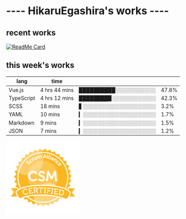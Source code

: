 # ---- HikaruEgashira's works ----

## recent works

[![ReadMe Card](https://github-readme-stats.vercel.app/api/pin/?username=twin-te&repo=twinte-front)](https://github.com/twin-te/twinte-front)

## this week's works

| lang        | time           |                       |        |
| ----------- | -------------- | --------------------- | ------ |
| Vue.js      | 4 hrs 44 mins  | ██████████░░░░░░░░░░░ |  47.8% |
| TypeScript  | 4 hrs 12 mins  | ████████▉░░░░░░░░░░░░ |  42.3% |
| SCSS        | 18 mins        | ▋░░░░░░░░░░░░░░░░░░░░ |   3.2% |
| YAML        | 10 mins        | ▎░░░░░░░░░░░░░░░░░░░░ |   1.7% |
| Markdown    | 9 mins         | ▎░░░░░░░░░░░░░░░░░░░░ |   1.5% |
| JSON        | 7 mins         | ▎░░░░░░░░░░░░░░░░░░░░ |   1.2% |

<img src="./image/seal-csm.png" alt="" data-canonical-src="./image/seal-csm.png" width="200" height="200" />
